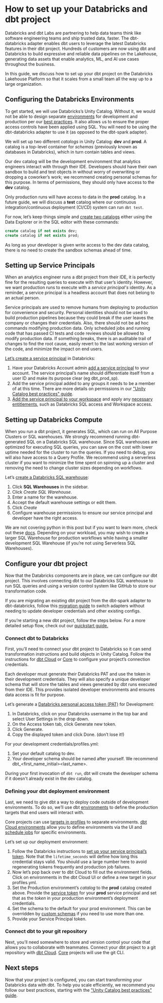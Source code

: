# How to set up your Databricks and dbt project

Databricks and dbt Labs are partnering to help data teams think like software engineering teams and ship trusted data, faster. The dbt-databricks adapter enables dbt users to leverage the latest Databricks features in their dbt project. Hundreds of customers are now using dbt and Databricks to build expressive and reliable data pipelines on the Lakehouse, generating data assets that enable analytics, ML, and AI use cases throughout the business.

In this guide, we discuss how to set up your dbt project on the Databricks Lakehouse Platform so that it scales from a small team all the way up to a large organization.

## Configuring the Databricks Environments

To get started, we will use Databricks’s Unity Catalog. Without it, we would not be able to design separate [environments](https://docs.getdbt.com/docs/collaborate/environments) for development and production per our [best practices](https://docs.getdbt.com/guides/best-practices/how-we-structure/1-guide-overview). It also allows us to ensure the proper access controls have been applied using SQL. You will need to be using the dbt-databricks adapter to use it (as opposed to the dbt-spark adapter).

We will set up two different *catalogs* in Unity Catalog: **dev** and **prod**. A catalog is a top-level container for *schemas* (previously known as databases in Databricks), which in turn contain tables and views.

Our dev catalog will be the development environment that analytics engineers interact with through their IDE. Developers should have their own sandbox to build and test objects in without worry of overwriting or dropping a coworker’s work; we recommend creating personal schemas for this purpose. In terms of permissions, they should only have access to the **dev** catalog.

Only production runs will have access to data in the **prod** catalog. In a future guide, we will discuss a **test** catalog where our continuous integration/continuous deployment (CI/CD) system can run `dbt test`.

For now, let’s keep things simple and [create two catalogs](https://docs.databricks.com/sql/language-manual/sql-ref-syntax-ddl-create-catalog.html)  either using the Data Explorer or in the SQL editor with these commands:

```sql
create catalog if not exists dev;
create catalog if not exists prod;
```

As long as your developer is given write access to the dev data catalog, there is no need to create the sandbox schemas ahead of time.

## Setting up Service Principals

When an analytics engineer runs a dbt project from their IDE, it is perfectly fine for the resulting queries to execute with that user’s identity. However, we want production runs to execute with a *service principal's* identity. As a reminder, a service principal is a headless account that does not belong to an actual person.

Service principals are used to remove humans from deploying to production for convenience and security. Personal identities should not be used to build production pipelines because they could break if the user leaves the company or changes their credentials. Also, there should not be ad hoc commands modifying production data. Only scheduled jobs and running code that has passed CI tests and code reviews should be allowed to modify production data. If something breaks, there is an auditable trail of changes to find the root cause, easily revert to the last working version of the code, and minimize the impact on end users.

[Let’s create a service principal](https://docs.databricks.com/administration-guide/users-groups/service-principals.html#add-a-service-principal-to-your-databricks-account) in Databricks:

1. Have your Databricks Account admin [add a service principal](https://docs.databricks.com/administration-guide/users-groups/service-principals.html#add-a-service-principal-to-your-databricks-account) to your account. The service principal’s name should differentiate itself from a user ID and make its purpose clear (eg dbt_prod_sp).
2. Add the service principal added to any groups it needs to be a member of at this time. There are more details on permissions in our ["Unity Catalog best practices" guide](dbt-unity-catalog-best-practices).
3. [Add the service principal to your workspace](https://docs.databricks.com/administration-guide/users-groups/service-principals.html#add-a-service-principal-to-a-workspace) and apply any [necessary entitlements](https://docs.databricks.com/administration-guide/users-groups/service-principals.html#add-a-service-principal-to-a-workspace-using-the-admin-console), such as Databricks SQL access and Workspace access.

## Setting up Databricks Compute

When you run a dbt project, it generates SQL, which can run on All Purpose Clusters or SQL warehouses. We strongly recommend running dbt-generated SQL on a Databricks SQL warehouse. Since SQL warehouses are optimized for executing SQL queries, you can save on the cost with lower uptime needed for the cluster to run the queries. If you need to debug, you will also have access to a Query Profile. We recommend using a serverless cluster if you want to minimize the time spent on spinning up a cluster and removing the need to change cluster sizes depending on workflows.

Let’s [create a Databricks SQL warehouse](https://docs.databricks.com/sql/admin/sql-endpoints.html#create-a-sql-warehouse):

1. Click **SQL Warehouses** in the sidebar.
2. Click *Create SQL Warehouse*.
3. Enter a name for the warehouse.
4. Accept the default warehouse settings or edit them.
5. Click *Create*
6. Configure warehouse permissions to ensure our service principal and developer have the right access.

We are not covering python in this post but if you want to learn more, check out these [docs](https://docs.getdbt.com/docs/build/python-models#specific-data-platforms). Depending on your workload, you may wish to create a larger SQL Warehouse for production workflows while having a smaller development SQL Warehouse (if you’re not using Serverless SQL Warehouses).

## Configure your dbt project

Now that the Databricks components are in place, we can configure our dbt project. This involves connecting dbt to our Databricks SQL warehouse to run SQL queries and using a version control system like GitHub to store our transformation code.

If you are migrating an existing dbt project from the dbt-spark adapter to dbt-databricks, follow this [migration guide](https://docs.getdbt.com/guides/migration/tools/migrating-from-spark-to-databricks#migration) to switch adapters without needing to update developer credentials and other existing configs.

If you’re starting a new dbt project, follow the steps below. For a more detailed setup flow, check out our [quickstart guide.](/docs/quickstarts/dbt-cloud/databricks)

### Connect dbt to Databricks

First, you’ll need to connect your dbt project to Databricks so it can send transformation instructions and build objects in Unity Catalog. Follow the instructions for [dbt Cloud](/docs/quickstarts/dbt-cloud/databricks#connect-dbt-cloud-to-databricks) or [Core](https://docs.getdbt.com/reference/warehouse-setups/databricks-setup) to configure your project’s connection credentials.

Each developer must generate their Databricks PAT and use the token in their development credentials. They will also specify a unique developer schema that will store the tables and views generated by dbt runs executed from their IDE. This provides isolated developer environments and ensures data access is fit for purpose.

Let’s generate a [Databricks personal access token (PAT)](https://docs.databricks.com/sql/user/security/personal-access-tokens.html) for Development:

1. In Databricks, click on your Databricks username in the top bar and select User Settings in the drop down.
2. On the Access token tab, click Generate new token.
3. Click Generate.
4. Copy the displayed token and click Done. (don’t lose it!)


For your development credentials/profiles.yml:

1. Set your default catalog to dev.
2. Your developer schema should be named after yourself. We recommend dbt_<first_name_initial><last_name>.

During your first invocation of `dbt run`, dbt will create the developer schema if it doesn't already exist in the dev catalog.

### Defining your dbt deployment environment

Last, we need to give dbt a way to deploy code outside of development environments. To do so, we’ll use dbt [environments](https://docs.getdbt.com/docs/collaborate/environments) to define the production targets that end users will interact with.

Core projects can use [targets in profiles](https://docs.getdbt.com/docs/get-started/connection-profiles#understanding-targets-in-profiles) to separate environments. [dbt Cloud environments](https://docs.getdbt.com/docs/cloud/develop-in-the-cloud#set-up-and-access-the-cloud-ide) allow you to define environments via the UI and [schedule jobs](/docs/quickstarts/dbt-cloud/databricks#create-and-run-a-job) for specific environments.

Let’s set up our deployment environment:

1. Follow the Databricks instructions to [set up your service principal’s token](https://docs.databricks.com/dev-tools/service-principals.html#use-curl-or-postman). Note that the `lifetime_seconds` will define how long this credential stays valid. You should use a large number here to avoid regenerating tokens frequently and production job failures.
2. Now let’s pop back over to dbt Cloud to fill out the environment fields. Click on environments in the dbt Cloud UI or define a new target in your profiles.yml.
3. Set the Production environment’s *catalog* to the **prod** catalog created above. Provide the [service token](https://docs.databricks.com/administration-guide/users-groups/service-principals.html#manage-access-tokens-for-a-service-principal) for your **prod** service principal and set that as the *token* in your production environment’s deployment credentials.
4. Set the schema to the default for your prod environment. This can be overridden by [custom schemas](https://docs.getdbt.com/docs/build/custom-schemas#what-is-a-custom-schema) if you need to use more than one.
5. Provide your Service Principal token.

### Connect dbt to your git repository

Next, you’ll need somewhere to store and version control your code that allows you to collaborate with teammates. Connect your dbt project to a git repository with [dbt Cloud](/docs/quickstarts/dbt-cloud/databricks#set-up-a-dbt-cloud-managed-repository). [Core](/docs/quickstarts/dbt-core/quickstart#create-a-repository) projects will use the git CLI.

## Next steps

Now that your project is configured, you can start transforming your Databricks data with dbt. To help you scale efficiently, we recommend you follow our best practices, starting with the ["Unity Catalog best practices" guide](dbt-unity-catalog-best-practices).
